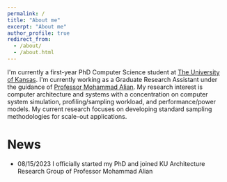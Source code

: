 ```yaml
---
permalink: /
title: "About me"
excerpt: "About me"
author_profile: true
redirect_from: 
  - /about/
  - /about.html
---
```


I'm currently a first-year PhD Computer Science student at [The University of Kansas](https://ku.edu/). I'm currently working as a Graduate Research Assistant under the guidance of [Professor Mohammad Alian](https://alian-eecs.ku.edu/). My research interest is computer architecture and systems with a concentration on computer system simulation, profiling/sampling workload, and performance/power models. My current research focuses on developing standard sampling methodologies for scale-out applications.


News
======
* 08/15/2023 I officially started my PhD and joined KU Architecture Research Group of Professor Mohammad Alian